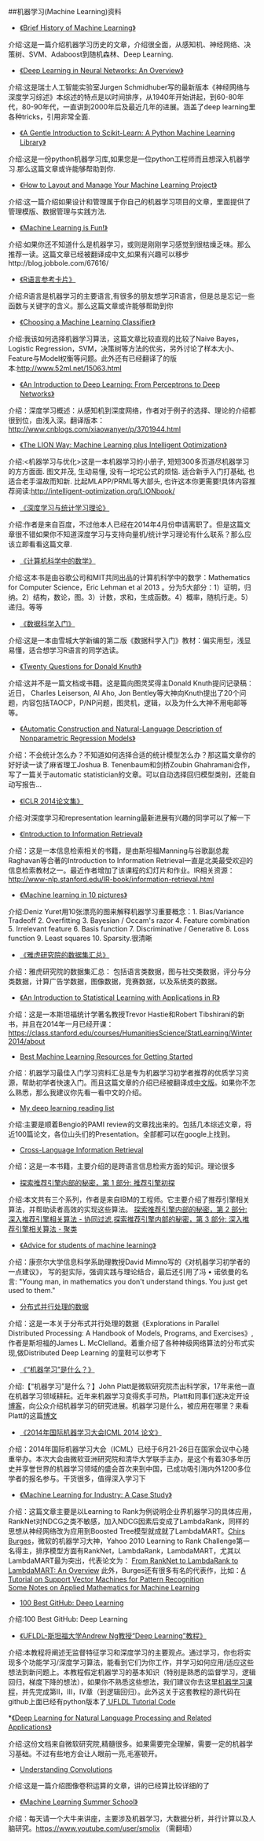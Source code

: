 ##机器学习(Machine Learning)资料

* [《Brief History of Machine Learning》](http://www.erogol.com/brief-history-machine-learning/)

介绍:这是一篇介绍机器学习历史的文章，介绍很全面，从感知机、神经网络、决策树、SVM、Adaboost到随机森林、Deep Learning.


* [《Deep Learning in Neural Networks: An Overview》](http://www.idsia.ch/~juergen/DeepLearning15May2014.pdf)

介绍:这是瑞士人工智能实验室Jurgen Schmidhuber写的最新版本《神经网络与深度学习综述》本综述的特点是以时间排序，从1940年开始讲起，到60-80年代，80-90年代，一直讲到2000年后及最近几年的进展。涵盖了deep learning里各种tricks，引用非常全面.

* [《A Gentle Introduction to Scikit-Learn: A Python Machine Learning Library》](http://machinelearningmastery.com/a-gentle-introduction-to-scikit-learn-a-python-machine-learning-library/)

介绍:这是一份python机器学习库,如果您是一位python工程师而且想深入机器学习.那么这篇文章或许能够帮助到你.

* [《How to Layout and Manage Your Machine Learning Project》](http://machinelearningmastery.com/how-to-layout-and-manage-your-machine-learning-project/)

介绍:这一篇介绍如果设计和管理属于你自己的机器学习项目的文章，里面提供了管理模版、数据管理与实践方法.

* [《Machine Learning is Fun!》](https://medium.com/code-poet/80ea3ec3c471)

介绍:如果你还不知道什么是机器学习，或则是刚刚学习感觉到很枯燥乏味。那么推荐一读。这篇文章已经被翻译成中文,如果有兴趣可以移步http://blog.jobbole.com/67616/


* [《R语言参考卡片》](http://cran.r-project.org/doc/contrib/Liu-R-refcard.pdf)

介绍:R语言是机器学习的主要语言,有很多的朋友想学习R语言，但是总是忘记一些函数与关键字的含义。那么这篇文章或许能够帮助到你

* [《Choosing a Machine Learning Classifier》](http://blog.echen.me/2011/04/27/choosing-a-machine-learning-classifier/)

介绍:我该如何选择机器学习算法，这篇文章比较直观的比较了Naive Bayes，Logistic Regression，SVM，决策树等方法的优劣，另外讨论了样本大小、Feature与Model权衡等问题。此外还有已经翻译了的版本:http://www.52ml.net/15063.html

* [《An Introduction to Deep Learning: From Perceptrons to Deep Networks》](http://www.toptal.com/machine-learning/an-introduction-to-deep-learning-from-perceptrons-to-deep-networks)

介绍：深度学习概述：从感知机到深度网络，作者对于例子的选择、理论的介绍都很到位，由浅入深。翻译版本：http://www.cnblogs.com/xiaowanyer/p/3701944.html

* [《The LION Way: Machine Learning plus Intelligent Optimization》](http://www.lionsolver.com/LIONbook/)

 介绍:<机器学习与优化>这是一本机器学习的小册子, 短短300多页道尽机器学习的方方面面. 图文并茂, 生动易懂, 没有一坨坨公式的烦恼. 适合新手入门打基础, 也适合老手温故而知新. 比起MLAPP/PRML等大部头, 也许这本你更需要!具体内容推荐阅读:http://intelligent-optimization.org/LIONbook/

* [《深度学习与统计学习理论》](http://1.guzili.sinaapp.com/?p=174)

介绍:作者是来自百度，不过他本人已经在2014年4月份申请离职了。但是这篇文章很不错如果你不知道深度学习与支持向量机/统计学习理论有什么联系？那么应该立即看看这篇文章.

* [《计算机科学中的数学》](http://courses.csail.mit.edu/6.042/fall13/mcs.pdf)

介绍:这本书是由谷歌公司和MIT共同出品的计算机科学中的数学：Mathematics for Computer Science，Eric Lehman et al 2013 。分为5大部分：1）证明，归纳。2）结构，数论，图。3）计数，求和，生成函数。4）概率，随机行走。5）递归。等等

* [《数据科学入门》](http://zh.scribd.com/doc/223731055/Data-Science-Book-v-2)

介绍:这是一本由雪城大学新编的第二版《数据科学入门》教材：偏实用型，浅显易懂，适合想学习R语言的同学选读。

* [《Twenty Questions for Donald Knuth》](http://www.informit.com/articles/article.aspx?p=2213858)

介绍:这并不是一篇文档或书籍。这是篇向图灵奖得主Donald Knuth提问记录稿： 近日， Charles Leiserson, Al Aho, Jon Bentley等大神向Knuth提出了20个问题，内容包括TAOCP，P/NP问题，图灵机，逻辑，以及为什么大神不用电邮等等。

* [《Automatic Construction and Natural-Language Description of Nonparametric Regression Models》](http://arxiv.org/pdf/1402.4304v2.pdf)

介绍：不会统计怎么办？不知道如何选择合适的统计模型怎么办？那这篇文章你的好好读一读了麻省理工Joshua B. Tenenbaum和剑桥Zoubin Ghahramani合作，写了一篇关于automatic statistician的文章。可以自动选择回归模型类别，还能自动写报告...

* [《ICLR 2014论文集》](http://openreview.net/venue/iclr2014)

介绍:对深度学习和representation learning最新进展有兴趣的同学可以了解一下

* [《Introduction to Information Retrieval》](http://www-nlp.stanford.edu/IR-book/)

介绍：这是一本信息检索相关的书籍，是由斯坦福Manning与谷歌副总裁Raghavan等合著的Introduction to Information Retrieval一直是北美最受欢迎的信息检索教材之一。最近作者增加了该课程的幻灯片和作业。IR相关资源：http://www-nlp.stanford.edu/IR-book/information-retrieval.html

* [《Machine learning in 10 pictures》](http://www.denizyuret.com/2014/02/machine-learning-in-5-pictures.html)

介绍:Deniz Yuret用10张漂亮的图来解释机器学习重要概念：1. Bias/Variance Tradeoff 2. Overfitting 3. Bayesian / Occam's razor 4. Feature combination 5. Irrelevant feature 6. Basis function 7. Discriminative / Generative 8. Loss function 9. Least squares 10. Sparsity.很清晰

* [《雅虎研究院的数据集汇总》](http://webscope.sandbox.yahoo.com/catalog.php?datatype=l)

介绍：雅虎研究院的数据集汇总： 包括语言类数据，图与社交类数据，评分与分类数据，计算广告学数据，图像数据，竞赛数据，以及系统类的数据。

* [《An Introduction to Statistical Learning with Applications in R》](http://www-bcf.usc.edu/~gareth/ISL/)

介绍：这是一本斯坦福统计学著名教授Trevor Hastie和Robert Tibshirani的新书，并且在2014年一月已经开课：https://class.stanford.edu/courses/HumanitiesScience/StatLearning/Winter2014/about

* [Best Machine Learning Resources for Getting Started](http://machinelearningmastery.com/best-machine-learning-resources-for-getting-started/)

介绍：机器学习最佳入门学习资料汇总是专为机器学习初学者推荐的优质学习资源，帮助初学者快速入门。而且这篇文章的介绍已经被翻译成[中文版](http://article.yeeyan.org/view/22139/410514)。如果你不怎么熟悉，那么我建议你先看一看中文的介绍。

* [My deep learning reading list](http://blog.sina.com.cn/s/blog_bda0d2f10101fpp4.html)

介绍:主要是顺着Bengio的PAMI review的文章找出来的。包括几本综述文章，将近100篇论文，各位山头们的Presentation。全部都可以在google上找到。

* [Cross-Language Information Retrieval](http://www.morganclaypool.com/doi/abs/10.2200/S00266ED1V01Y201005HLT008?journalCode=hlt)

介绍：这是一本书籍，主要介绍的是跨语言信息检索方面的知识。理论很多

* [探索推荐引擎内部的秘密，第 1 部分: 推荐引擎初探](http://www.ibm.com/developerworks/cn/web/1103_zhaoct_recommstudy1/index.html?ca=drs-)

介绍:本文共有三个系列，作者是来自IBM的工程师。它主要介绍了推荐引擎相关算法，并帮助读者高效的实现这些算法。 [探索推荐引擎内部的秘密，第 2 部分: 深入推荐引擎相关算法 - 协同过滤](http://www.ibm.com/developerworks/cn/web/1103_zhaoct_recommstudy2/index.html?ca=drs-),[探索推荐引擎内部的秘密，第 3 部分: 深入推荐引擎相关算法 - 聚类](http://www.ibm.com/developerworks/cn/web/1103_zhaoct_recommstudy3/index.html?ca=drs-)


* [《Advice for students of machine learning》](http://mimno.infosci.cornell.edu/b/articles/ml-learn/)

介绍：康奈尔大学信息科学系助理教授David Mimno写的《对机器学习初学者的一点建议》， 写的挺实际，强调实践与理论结合，最后还引用了冯 • 诺依曼的名言: "Young man, in mathematics you don't understand things. You just get used to them."

* [分布式并行处理的数据](http://web.stanford.edu/group/pdplab/pdphandbook/)

介绍：这是一本关于分布式并行处理的数据《Explorations in Parallel Distributed Processing: A Handbook of Models, Programs, and Exercises》,作者是斯坦福的James L. McClelland。着重介绍了各种神级网络算法的分布式实现,做Distributed Deep Learning 的童鞋可以参考下

* [《“机器学习”是什么？》](http://blogs.technet.com/b/machinelearning/archive/2014/07/01/what-is-machine-learning.aspx)

介绍:【“机器学习”是什么？】John Platt是微软研究院杰出科学家，17年来他一直在机器学习领域耕耘。近年来机器学习变得炙手可热，Platt和同事们遂决定开设[博客](http://blogs.technet.com/b/machinelearning/)，向公众介绍机器学习的研究进展。机器学习是什么，被应用在哪里？来看Platt的这篇[博文](http://blogs.technet.com/b/machinelearning/archive/2014/07/01/what-is-machine-learning.aspx)

* [《2014年国际机器学习大会ICML 2014 论文》](http://icml.cc/2014/index/article/15.htm)

介绍：2014年国际机器学习大会（ICML）已经于6月21-26日在国家会议中心隆重举办。本次大会由微软亚洲研究院和清华大学联手主办，是这个有着30多年历史并享誉世界的机器学习领域的盛会首次来到中国，已成功吸引海内外1200多位学者的报名参与。干货很多，值得深入学习下

* [《Machine Learning for Industry: A Case Study》](http://blogs.technet.com/b/machinelearning/archive/2014/07/11/machine-learning-for-industry-a-case-study.aspx)

介绍：这篇文章主要是以Learning to Rank为例说明企业界机器学习的具体应用，RankNet对NDCG之类不敏感，加入NDCG因素后变成了LambdaRank，同样的思想从神经网络改为应用到Boosted Tree模型就成就了LambdaMART。[Chirs Burges](http://research.microsoft.com/en-us/people/cburges/?WT.mc_id=Blog_MachLearn_General_DI)，微软的机器学习大神，Yahoo 2010 Learning to Rank Challenge第一名得主，排序模型方面有RankNet，LambdaRank，LambdaMART，尤其以LambdaMART最为突出，代表论文为：
[From RankNet to LambdaRank to LambdaMART: An Overview](http://research.microsoft.com/en-us/um/people/cburges/tech_reports/msr-tr-2010-82.pdf)
此外，Burges还有很多有名的代表作，比如：[A Tutorial on Support Vector Machines for Pattern Recognition](http://research.microsoft.com/pubs/67119/svmtutorial.pdf)    
[Some Notes on Applied Mathematics for Machine Learning](http://research.microsoft.com/en-us/um/people/cburges/tech_reports/tr-2004-56.pdf)

* [100 Best GitHub: Deep Learning](http://meta-guide.com/software-meta-guide/100-best-github-deep-learning/)

介绍:100 Best GitHub: Deep Learning

* [《UFLDL-斯坦福大学Andrew Ng教授“Deep Learning”教程》](http://www.52ml.net/12019.html)

介绍:本教程将阐述无监督特征学习和深度学习的主要观点。通过学习，你也将实现多个功能学习/深度学习算法，能看到它们为你工作，并学习如何应用/适应这些想法到新问题上。本教程假定机器学习的基本知识（特别是熟悉的监督学习，逻辑回归，梯度下降的想法），如果你不熟悉这些想法，我们建议你去这里[机器学习课程](http://openclassroom.stanford.edu/MainFolder/CoursePage.php?course=MachineLearning)，并先完成第II，III，IV章（到逻辑回归）。此外这关于这套教程的源代码在github上面已经有python版本了[ UFLDL Tutorial Code](https://github.com/jatinshah/ufldl_tutorial)

*[《Deep Learning for Natural Language Processing and Related Applications》](http://research.microsoft.com/pubs/217165/ICASSP_DeepTextLearning_v07.pdf)

介绍:这份文档来自微软研究院,精髓很多。如果需要完全理解，需要一定的机器学习基础。不过有些地方会让人眼前一亮,毛塞顿开。

* [Understanding Convolutions](https://colah.github.io/posts/2014-07-Understanding-Convolutions/)

介绍:这是一篇介绍图像卷积运算的文章，讲的已经算比较详细的了

* [《Machine Learning Summer School》](http://mlss2014.com/)

介绍：每天请一个大牛来讲座，主要涉及机器学习，大数据分析，并行计算以及人脑研究。https://www.youtube.com/user/smolix    （需翻墙）
